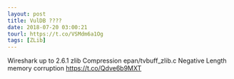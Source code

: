 ```yaml
---
layout: post
title: VulDB ????
date: 2018-07-20 03:00:21
tourl: https://t.co/VSMdm6a1Og
tags: [ZLib]
---
```

Wireshark up to 2.6.1 zlib Compression epan/tvbuff_zlib.c Negative Length memory corruption https://t.co/Qdve6b9MXT